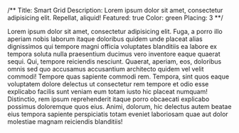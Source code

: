 /**
Title: Smart Grid
Description: Lorem ipsum dolor sit amet, consectetur adipisicing elit. Repellat, aliquid!
Featured: true
Color: green
Placing: 3
**/

Lorem ipsum dolor sit amet, consectetur adipisicing elit. Fuga, a porro illo aperiam nobis laborum itaque doloribus quidem unde placeat alias dignissimos qui tempore magni officia voluptates blanditiis ea labore ex tempora soluta nulla praesentium ducimus vero inventore eaque quaerat sequi. Qui, tempore reiciendis nesciunt. Quaerat, aperiam, eos, doloribus omnis sed quo accusamus accusantium architecto quidem vel velit commodi! Tempore quas sapiente commodi rem. Tempora, sint quos eaque voluptatem dolore delectus ut consectetur rem tempore et odio esse explicabo facilis sunt veniam eum totam iusto hic placeat numquam! Distinctio, rem ipsum reprehenderit itaque porro obcaecati explicabo possimus doloremque quos eius. Animi, dolorum, hic delectus autem beatae eius tempora sapiente perspiciatis totam eveniet laboriosam quae aut dolor molestiae magnam reiciendis blanditiis!